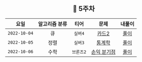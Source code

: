 <div align="center">
  
  ## 📅 5주차

| 요일 | 알고리즘 분류 | 티어  | 문제| 내풀이 |
| :---: | :---: | :---: | :---: | :---:|
|`2022-10-04`| 큐 | `실버4` | [카드2](https://www.acmicpc.net/problem/2164) | [풀이](https://github.com/jangwon3828/Algorithm_Competition-Study/blob/woohyeon/5%EC%A3%BC%EC%B0%A8/5%EC%A3%BC%EC%B0%A8_%EC%9A%B0%ED%98%84/%EC%B9%B4%EB%93%9C2_2164) |
|`2022-10-05`| 정렬 | `실버3` | [통계학](https://www.acmicpc.net/problem/2108) | [풀이](https://github.com/jangwon3828/Algorithm_Competition-Study/blob/woohyeon/5%EC%A3%BC%EC%B0%A8/5%EC%A3%BC%EC%B0%A8_%EC%9A%B0%ED%98%84/%ED%86%B5%EA%B3%84%ED%95%99.java) |
|`2022-10-06`| 수학 | `브론즈2` | [손익 분기점](https://www.acmicpc.net/problem/1712) | [풀이](https://github.com/jangwon3828/Algorithm_Competition-Study/blob/woohyeon/5%EC%A3%BC%EC%B0%A8/5%EC%A3%BC%EC%B0%A8_%EC%9A%B0%ED%98%84/%EC%86%90%EC%9D%B5%20%EB%B6%84%EA%B8%B0%EC%A0%90.java) |
</div>
